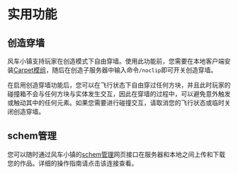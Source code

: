 # 实用功能

## 创造穿墙

风车小镇支持玩家在创造模式下自由穿墙。使用此功能前，您需要在本地客户端安装[Carpet模组](https://modrinth.com/mod/carpet)，随后在创造子服务器中输入命令`/noclip`即可开关创造穿墙。

在启用创造穿墙功能后，您可以在飞行状态下自由穿过任何方块，并且此时玩家的碰撞箱不会与任何方块与实体发生交互，因此在穿墙的过程中，可以避免意外触发或触动其中的任何元素。如果您需要进行碰撞交互，请取消您的飞行状态或临时关闭创造穿墙。

## schem管理

您可以随时通过风车小镇的[schem管理](https://windmilltown.net/schem/)网页接口在服务器和本地之间上传和下载您的作品。详细的操作指南请点击该连接查看。